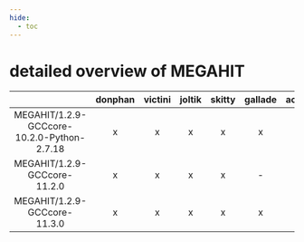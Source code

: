```yaml
---
hide:
  - toc
---
```


detailed overview of MEGAHIT
============================

| |donphan|victini|joltik|skitty|gallade|accelgor|swalot|doduo|
| :---: | :---: | :---: | :---: | :---: | :---: | :---: | :---: | :---: |
|MEGAHIT/1.2.9-GCCcore-10.2.0-Python-2.7.18|x|x|x|x|x|-|x|x|
|MEGAHIT/1.2.9-GCCcore-11.2.0|x|x|x|x|-|x|x|x|
|MEGAHIT/1.2.9-GCCcore-11.3.0|x|x|x|x|x|x|x|x|
